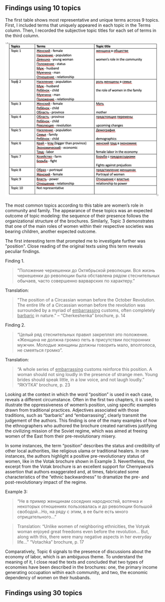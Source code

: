 ## Findings using 10 topics ##

The first table shows most representative and unique terms across 9 topics. First, I included terms that uniquely appeared in each topic in the Terms column. Then, I recorded the subjective topic titles for each set of terms in the third column. 


![table10topics](topic10table.jpg)

The most common topics according to this table are women’s role in community and family. The appearance of these topics was an expected outcome of topic modeling: the sequence of their presence follows the organizational structure of the brochures. Similarly, Topic 3 demonstrates that one of the main roles of women within their respective societies was bearing children, another expected outcome.

The first interesting term that prompted me to investigate further was "position". Close reading of the original texts using this term reveals peculiar findings. 

Finding 1. 
>"Положение черкешенки до Октябрьской революции. Вся жизнь черкешенки до революции была обставлена рядом стеснительных обычаев, часто совершенно варварских по характеру."

Translation: 
>"The position of a Circassian woman before the October Revolution. The entire life of a Circassian woman before the revolution was surrounded by a myriad of <u>embarrassing</u> customs, often completely <u>barbaric</u> in nature.” – “Cherkeshenka” brochure, p. 14

Finding 2. 
>“Целый ряд стеснительных правил закреплял это положение. «Женщина не должна громко петь в присутствии посторонних мужчин. Молодые женщины должны говорить мало, вполголоса, не смеяться громко”.

Translation: 
>“A whole series of <u>embarrassing</u> customs reinforce this position. A woman should not sing loudly in the presence of strange men. Young brides should speak little, in a low voice, and not laugh loudly.” “ЯКУТКА” brochure, p. 23

Looking at the context in which the word “position” is used in each case, reveals a different circumstance. Often in the first two chapters, it is used to illustrate the oppressiveness of women’s position, using specific examples drawn from traditional practices. Adjectives associated with those traditions, such as “barbaric” and “embarrassing”, clearly transmit the judgement of the authors. This finding is one of the many examples of how the ethnographers who authored the brochure created narratives justifying the civilizing mission of the Soviet regime, which was aimed at freeing women of the East from their pre-revolutionary misery. 

In some instances, the term “position” describes the status and credibility of other local authorities, like religious ulama or traditional healers. In rare instances, the authors highlight a positive pre-revolutionary status of women, like in the Votak brochure shown in Example 3.  Nevertheless, the excerpt from the Votak brochure is an excellent support for Chernyaeva’s assertion that authors exaggerated and, at times, fabricated some characteristics of the “ethnic backwardness” to dramatize the pre- and post-revolutionary impact of the regime. 

Example 3: 
>“Не в пример женщинам соседних народностей, вотячка и некоторых отношениях пользовалась и до революции большой свободой…Но, на ряду с этим, в ее быте есть много отрицательного...” 

>Translation: “Unlike women of neighboring ethnicities, the Votyak woman enjoyed great freedoms even before the revolution... But, along with this, there were many negative aspects in her everyday life…” “Votachka” brochure, p. 17

Comparatively, Topic 6 signals to the presence of discussions about the economy of labor, which is an ambiguous theme. To understand the meaning of it, I close read the texts and concluded that two types of economies have been described in the brochures: one, the primary income generating occupation within each community, and two, the economic dependency of women on their husbands.


## Findings using 30 topics ##